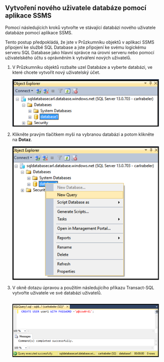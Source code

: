 

## Vytvoření nového uživatele databáze pomocí aplikace SSMS

Pomocí následujících kroků vytvořte ve stávající databázi nového uživatele databáze pomocí aplikace SSMS. 

Tento postup předpokládá, že jste v Průzkumníku objektů v aplikaci SSMS připojení ke službě SQL Database a jste připojení ke svému logickému serveru SQL Database jako hlavní správce na úrovni serveru nebo pomocí uživatelského účtu s oprávněním k vytváření nových uživatelů. 

1. V Průzkumníku objektů rozbalte uzel Databáze a vyberte databázi, ve které chcete vytvořit nový uživatelský účet.

     ![SQL Server Management Studio: Připojení k serveru služby SQL Database.](./media/sql-database-create-new-database-user/sql-database-create-new-database-user-1.png)

2. Klikněte pravým tlačítkem myši na vybranou databázi a potom klikněte na **Dotaz**.

     ![SQL Server Management Studio: Připojení k serveru služby SQL Database.](./media/sql-database-create-new-database-user/sql-database-create-new-database-user-2.png)

3. V okně dotazu úpravou a použitím následujícího příkazu Transact-SQL vytvořte uživatele ve své databázi uživatelů. 

    ```CREATE USER user1 WITH PASSWORD ='p@ssw0rd1';
    ```

     ![SQL Server Management Studio: Connect to SQL Database server](./media/sql-database-create-new-database-user/sql-database-create-new-database-user-3.png)





<!--HONumber=Sep16_HO3-->



